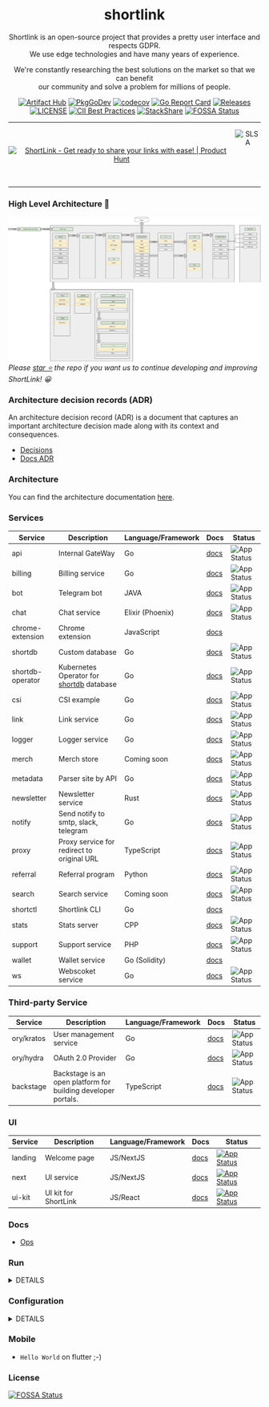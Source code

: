 <div align="center">

# shortlink 

Shortlink is an open-source project that provides a pretty user interface and respects GDPR.   
We use edge technologies and have many years of experience.  

We're constantly researching the best solutions on the market so that we can benefit  
our community and solve a problem for millions of people.

[![Artifact Hub](https://img.shields.io/endpoint?url=https://artifacthub.io/badge/repository/shortlink)](https://artifacthub.io/packages/search?repo=shortlink)
[![PkgGoDev](https://pkg.go.dev/badge/mod/github.com/shortlink-org/shortlink)](https://pkg.go.dev/mod/github.com/shortlink-org/shortlink)
[![codecov](https://codecov.io/gh/shortlink-org/shortlink/branch/main/graph/badge.svg?token=Wxz5bI4QzF)](https://codecov.io/gh/shortlink-org/shortlink)
[![Go Report Card](https://goreportcard.com/badge/github.com/shortlink-org/shortlink)](https://goreportcard.com/report/github.com/shortlink-org/shortlink)
[![Releases](https://img.shields.io/github/release-pre/shortlink-org/shortlink.svg)](https://github.com/shortlink-org/shortlink/releases)
[![LICENSE](https://img.shields.io/github/license/shortlink-org/shortlink.svg)](https://github.com/shortlink-org/shortlink/blob/main/LICENSE)
[![CII Best Practices](https://bestpractices.coreinfrastructure.org/projects/3510/badge)](https://bestpractices.coreinfrastructure.org/projects/3510)
[![StackShare](http://img.shields.io/badge/tech-stack-0690fa.svg?style=flat)](https://stackshare.io/shortlink-org/shortlink)
[![FOSSA Status](https://app.fossa.com/api/projects/custom%2B396%2Fgithub.com%2Fshortlink-org%2Fshortlink.svg?type=shield)](https://app.fossa.com/projects/custom%2B396%2Fgithub.com%2Fshortlink-org%2Fshortlink?ref=badge_shield)

<hr />

<div style="align-items: center; display: flex;">
  <a href="https://www.producthunt.com/posts/shortlink-2?utm_source=badge-featured&utm_medium=badge&utm_souce=badge-shortlink&#0045;2" target="_blank"><img src="https://api.producthunt.com/widgets/embed-image/v1/featured.svg?post_id=374140&theme=light" alt="ShortLink - Get&#0032;ready&#0032;to&#0032;share&#0032;your&#0032;links&#0032;with&#0032;ease&#0033; | Product Hunt" style="width: 250px; height: 54px;" width="250" height="54" /></a>
  <img height="100px" src="https://slsa.dev/images/SLSA-Badge-full-level1.svg" alt="SLSA">
</div>

</div>

<hr />

### High Level Architecture 🚀

![shortlink-architecture](./docs/shortlink-architecture.png)
_Please [star ⭐](https://github.com/shortlink-org/shortlink/stargazers) the repo if you want us to continue developing and improving ShortLink! 😀_


### Architecture decision records (ADR)

An architecture decision record (ADR) is a document that captures an important architecture decision 
made along with its context and consequences.

+ [Decisions](./docs/ADR/decisions)
+ [Docs ADR](https://github.com/joelparkerhenderson/architecture-decision-record)

### Architecture

You can find the architecture documentation [here](./docs/ADR/decisions/0011-application-architecture-documentation.md).

### Services

| Service           | Description                                                           | Language/Framework | Docs                                                  | Status                                                                            |
|-------------------|-----------------------------------------------------------------------|--------------------|-------------------------------------------------------|-----------------------------------------------------------------------------------|
| api               | Internal GateWay                                                      | Go                 | [docs](./internal/services/api/README.md)             | ![App Status](https://shortlink.best/argo/cd/api/badge?name=shortlink-api)        |
| billing           | Billing service                                                       | Go                 | [docs](./internal/services/billing/README.md)         | ![App Status](https://shortlink.best/argo/cd/api/badge?name=shortlink-billing)    |
| bot               | Telegram bot                                                          | JAVA               | [docs](./internal/services/bot/README.md)             | ![App Status](https://shortlink.best/argo/cd/api/badge?name=shortlink-bot)        |
| chat              | Chat service                                                          | Elixir (Phoenix)   | [docs](./internal/services/chat/README.md)            | ![App Status](https://shortlink.best/argo/cd/api/badge?name=shortlink-chat)       |
| chrome-extension  | Chrome extension                                                      | JavaScript         | [docs](internal/extension/chrome-extension/README.md) |                                                                                   |
| shortdb           | Custom database                                                       | Go                 | [docs](./pkg/shortdb/README.md)                       | ![App Status](https://shortlink.best/argo/cd/api/badge?name=shortldb)             |
| shortdb-operator  | Kubernetes Operator for [shortdb]((./pkg/shortdb/README.md)) database | Go                 | [docs](./pkg/shortdb-operator/README.md)              | ![App Status](https://shortlink.best/argo/cd/api/badge?name=shortldb-operator)    |
| csi               | CSI example                                                           | Go                 | [docs](./internal/services/csi/README.md)             | ![App Status](https://shortlink.best/argo/cd/api/badge?name=shortlink-csi)        |
| link              | Link service                                                          | Go                 | [docs](./internal/services/api/README.md)             | ![App Status](https://shortlink.best/argo/cd/api/badge?name=shortlink-link)       |
| logger            | Logger service                                                        | Go                 | [docs](./internal/services/logger/README.md)          | ![App Status](https://shortlink.best/argo/cd/api/badge?name=shortlink-logger)     |
| merch             | Merch store                                                           | Coming soon        | [docs](./internal/services/merch/README.md)           | ![App Status](https://shortlink.best/argo/cd/api/badge?name=shortlink-merch)      |
| metadata          | Parser site by API                                                    | Go                 | [docs](./internal/services/metadata/README.md)        | ![App Status](https://shortlink.best/argo/cd/api/badge?name=shortlink-metadata)   |
| newsletter        | Newsletter service                                                    | Rust               | [docs](./internal/services/newsletter/README.md)      | ![App Status](https://shortlink.best/argo/cd/api/badge?name=shortlink-newsletter) |
| notify            | Send notify to smtp, slack, telegram                                  | Go                 | [docs](./internal/services/notify/README.md)          | ![App Status](https://shortlink.best/argo/cd/api/badge?name=shortlink-notify)     |
| proxy             | Proxy service for redirect to original URL                            | TypeScript         | [docs](./internal/services/proxy/README.md)           | ![App Status](https://shortlink.best/argo/cd/api/badge?name=shortlink-proxy)      |
| referral          | Referral program                                                      | Python             | [docs](./internal/services/referral/README.md)        | ![App Status](https://shortlink.best/argo/cd/api/badge?name=shortlink-referral)   |
| search            | Search service                                                        | Coming soon        | [docs](./internal/services/search/README.md)          | ![App Status](https://shortlink.best/argo/cd/api/badge?name=shortlink-search)     |
| shortctl          | Shortlink CLI                                                         | Go                 | [docs](./internal/services/cli/README.md)             |                                                                                   |
| stats             | Stats server                                                          | CPP                | [docs](./internal/services/stats/README.md)           | ![App Status](https://shortlink.best/argo/cd/api/badge?name=shortlink-stats)      |
| support           | Support service                                                       | PHP                | [docs](./internal/services/support/README.md)         | ![App Status](https://shortlink.best/argo/cd/api/badge?name=shortlink-support)    |
| wallet            | Wallet service                                                        | Go (Solidity)      | [docs](./internal/services/wallet/README.md)          |                                                                                   |
| ws                | Webscoket service                                                     | Go                 | [docs](./internal/services/ws/README.md)              | ![App Status](https://shortlink.best/argo/cd/api/badge?name=shortlink-ws)         |

### Third-party Service

| Service     | Description                                                     | Language/Framework | Docs                                    | Status                                                                 |
|-------------|-----------------------------------------------------------------|--------------------|-----------------------------------------|------------------------------------------------------------------------|
| ory/kratos  | User management service                                         | Go                 | [docs](https://www.ory.sh/kratos/docs/) | ![App Status](https://shortlink.best/argo/cd/api/badge?name=auth)      |
| ory/hydra   | OAuth 2.0 Provider                                              | Go                 | [docs](https://www.ory.sh/keto/docs/)   | ![App Status](https://shortlink.best/argo/cd/api/badge?name=auth)      |
| backstage   | Backstage is an open platform for building developer portals.   | TypeScript         | [docs](https://backstage.io/docs/)      | ![App Status](https://shortlink.best/argo/cd/api/badge?name=backstage) |

### UI

| Service   | Description                          | Language/Framework        | Docs                           | Status                                                                                                                                          |
|-----------|--------------------------------------|---------------------------|--------------------------------|-------------------------------------------------------------------------------------------------------------------------------------------------|
| landing   | Welcome page                         | JS/NextJS                 | [docs](./ui/landing/README.md) | [![App Status](https://shortlink.best/argo/cd/api/badge?name=shortlink-landing)](https://shortlink.best/argo/cd/applications/shortlink-landing) |
| next      | UI service                           | JS/NextJS                 | [docs](./ui/next/README.md)    | [![App Status](https://shortlink.best/argo/cd/api/badge?name=shortlink-next)](https://shortlink.best/argo/cd/applications/shortlink-next)       |
| ui-kit    | UI kit for ShortLink                 | JS/React                  | [docs](./ui/ui-kit/README.md)  | [![App Status](https://shortlink.best/argo/cd/api/badge?name=shortlink-ui-kit)](https://shortlink.best/argo/cd/applications/shortlink-ui-kit)   |

### Docs

- [Ops](./ops/README.md)

### Run

<details><summary>DETAILS</summary>
<p>

##### Require

###### Install GIT sub-repository

```
git submodule update --init --recursive
```

##### docker compose

###### For run
```
make run
```

###### For down
```
make down
```


##### Kubernetes (1.21+)

###### For run
```
make minikube-up
make helm-shortlink-up
```

###### For down
```
make minikube-down
```

##### Skaffold [(link)](https://skaffold.dev/)

###### For run
```
make skaffold-init
make skaffold-up
```

###### For down
```
make skaffold-down
```

###### Debug mode
```
make skaffold-debug
```

</p>
</details>

### Configuration

<details><summary>DETAILS</summary>
<p>

##### [12 factors: ENV](https://12factor.net/config)

[View ENV Variables](./docs/env.md)

</p>
</details>

### Mobile

+ `Hello World` on flutter ;-)

### License

[![FOSSA Status](https://app.fossa.com/api/projects/custom%2B396%2Fgithub.com%2Fshortlink-org%2Fshortlink.svg?type=large)](https://app.fossa.com/projects/custom%2B396%2Fgithub.com%2Fshortlink-org%2Fshortlink?ref=badge_large)

[mergify]: https://mergify.io

[mergify-status]: https://img.shields.io/endpoint.svg?url=https://dashboard.mergify.io/badges/shortlink-org/shortlink&style=flat
